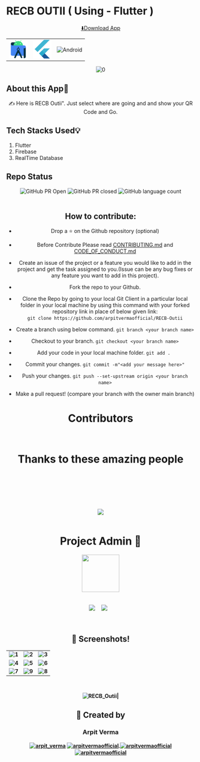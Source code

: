 # RECB OUTII ( Using - Flutter )
<div align="center">

[⬇️Download App](https://drive.google.com/file/d/1sxqxkvWVGTlQx3b20bQX7ncjv5o1qOdM/view?usp=share_link)

||||
|:----------------------------------------:|:----------------------------------------:|:-----------------------------------------:|
| <img src="https://github.com/devicons/devicon/blob/master/icons/androidstudio/androidstudio-original.svg" alt="Android" width="50" height="50"/> </a> <a href="https://www.java.com" target="_blank"> | <img src="https://github.com/devicons/devicon/blob/master/icons/flutter/flutter-original.svg" alt="Android" width="50" height="50"/> </a> <a href="https://www.java.com" target="_blank">  | <img src="https://github.com/rahuldkjain/github-profile-readme-generator/blob/master/src/images/icons/MobileAppDevelopment/dart.svg" alt="Android" width="50" height="50"/> </a> <a href="https://www.java.com" target="_blank">  |
 

![0](https://user-images.githubusercontent.com/99536186/215308174-1f0d7303-c2b7-49ec-8688-ef410b8a246c.png)
</div>
 
 ## About this App🤔
 <div align="center">
 ✍️ Here is RECB Outii". Just select where are going and and show your QR Code and Go.
 </div>
 
 ## Tech Stacks Used💡 

1. Flutter
2. Firebase
3. RealTime Database

## Repo Status

<div align="center">

![GitHub PR Open](https://img.shields.io/github/issues-pr/arpitvermaofficial/RECB-Outii?style=for-the-badge&color=aqua)
![GitHub PR closed](https://img.shields.io/github/issues-pr-closed-raw/arpitvermaofficial/RECB-Outii?style=for-the-badge&color=blue)
![GitHub language count](https://img.shields.io/github/languages/count/arpitvermaofficial/RECB-Outii?style=for-the-badge&color=brightgreen)
<br><br>

## How to contribute:

- Drop a :star: on the Github repository (optional)<br/>

- Before Contribute Please read [CONTRIBUTING.md](https://github.com/arpitvermaofficial/RECB-Outii/blob/main/CONTRIBUTING.md) and [CODE_OF_CONDUCT.md](https://github.com/arpitvermaofficial/RECB-Outii/blob/main/CODE_OF_CONDUCT.md)

- Create an issue of the project or a feature you would like to add in the project and get the task assigned to you.(Issue can be any bug fixes or any feature you want to add in this project).

- Fork the repo to your Github.<br/>

- Clone the Repo by going to your local Git Client in a particular local folder in your local machine by using this command with your forked repository link in place of below given link: <br/>
  `git clone https://github.com/arpitvermaofficial/RECB-Outii`
- Create a branch using below command.
  `git branch <your branch name>`
- Checkout to your branch.
  `git checkout <your branch name>`
- Add your code in your local machine folder.
  `git add . `
- Commit your changes.
  `git commit -m"<add your message here>"`
- Push your changes.
  `git push --set-upstream origin <your branch name>`

- Make a pull request! (compare your branch with the owner main branch)

# Contributors

<br>
<div>
<h1 align="center">
 <b>Thanks to these amazing people
<h1>
<a href="https://github.com/arpitvermaofficial/RECB-Outii/contributors">
  <img src="https://contrib.rocks/image?repo=arpitvermaofficial/RECB-Outii&&max=817" />
</a>
</div>



<h1 align=center> Project Admin  🤵 </h1>

<p align=center>
  <img src="https://user-images.githubusercontent.com/99536186/223214218-dd2464a7-2b54-45d4-aa18-629b93f37c92.png" width="100" height="100">
  </p>
  <br>
  <a target="_blank"href="https://linkedin.com/in/arpit-v-1a4205220"><img src="https://img.shields.io/badge/linkedin-%230077B5.svg?&style=for-the-badge&logo=linkedin&logoColor=white" /></a>&nbsp;&nbsp;&nbsp;&nbsp;
  <a href="arpitv747@gmail.com"><img src="https://img.shields.io/badge/gmail-%23D14836.svg?&style=for-the-badge&logo=gmail&logoColor=white" /></a>&nbsp;&nbsp;&nbsp;&nbsp;

</p>
  
  <br>
  
  ## 📸 Screenshots!
 





||||
|:------------------------------------------------:|:------------------------------------------------:|:------------------------------------------------:|
| ![1](https://user-images.githubusercontent.com/99536186/224078205-8d14a9ae-3075-4628-b8b4-2e1391edef26.jpeg) | ![2](https://user-images.githubusercontent.com/99536186/224078319-cecdc11c-1886-4fad-8531-f95001d17926.jpeg) |![3](https://user-images.githubusercontent.com/99536186/215308207-327e39c4-82d8-4d7b-80cc-52e18f59e28a.png)|
| ![4](https://user-images.githubusercontent.com/99536186/215308208-7f256a6a-2859-41a2-8297-116996ef49dd.png)| ![5](https://user-images.githubusercontent.com/99536186/215308210-1f077086-6e3a-46c5-97f1-20049ff71474.png) | ![6](https://user-images.githubusercontent.com/99536186/218145697-4e37961b-8f49-4078-8101-cde0076223b3.jpeg) |
| ![7](https://user-images.githubusercontent.com/99536186/223212119-0bf8f820-4a1d-49a8-8d94-1168619cc896.jpeg) | ![9](https://user-images.githubusercontent.com/99536186/215308197-43dbb98f-b70b-45c7-84fb-49c39e040080.jpeg) | ![8](https://user-images.githubusercontent.com/99536186/223211247-21077c6c-2013-4cc1-bb2d-e7618d1902a1.jpeg) |                                                                                                                                          
                                                                                                                                           

 


 <br>
 
![RECB_Outii](https://user-images.githubusercontent.com/99536186/215308629-918098e8-3030-4067-bc37-bbc47342dca8.gif)|

  
  
  <h2 align="center">📝 Created by </h2>


<h3>Arpit Verma</h3>

  <a href="https://linkedin.com/in/arpit-v-1a4205220" target="blank"><img align="center" src="https://raw.githubusercontent.com/rahuldkjain/github-profile-readme-generator/master/src/images/icons/Social/linked-in-alt.svg" alt="arpit_verma" height="30" width="40" /></a>
  <a href="https://github.com/arpitvermaofficial" target="blank"><img align="center" src="https://raw.githubusercontent.com/rahuldkjain/github-profile-readme-generator/master/src/images/icons/Social/github.svg" alt="arpitvermaofficial" height="30" width="40" />
  </a>   <a href="https://developers.google.com/profile
/u/102728849976140432195" target="blank"><img align="center" src="https://pbs.twimg.com/profile_images/1111678689228582913/t2k7QK3r_400x400.png" alt="arpitvermaofficial" height="30" width="40" /></a>
   <a href="https://www.hackerrank.com/arpitv747" target="blank"><img align="center" src="https://raw.githubusercontent.com/rahuldkjain/github-profile-readme-generator/master/src/images/icons/Social/hackerrank.svg" alt="arpitvermaofficial" height="30" width="40" /></a>
